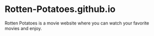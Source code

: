# Rotten-Potatoes.github.io
Rotten Potatoes is a movie website where you can watch your favorite movies and enjoy.

